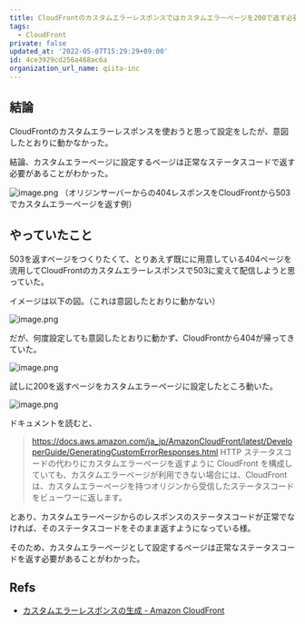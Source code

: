```yaml
---
title: CloudFrontのカスタムエラーレスポンスではカスタムエラーページを200で返す必要があった
tags:
  - CloudFront
private: false
updated_at: '2022-05-07T15:29:29+09:00'
id: 4ce3929cd256a468ac6a
organization_url_name: qiita-inc
---
```

## 結論

CloudFrontのカスタムエラーレスポンスを使おうと思って設定をしたが、意図したとおりに動かなかった。

結論、カスタムエラーページに設定するページは正常なステータスコードで返す必要があることがわかった。

![image.png](https://qiita-image-store.s3.ap-northeast-1.amazonaws.com/0/352836/6fbc6153-fa88-31d9-5049-b4cf52ea8fc1.png)
（オリジンサーバーからの404レスポンスをCloudFrontから503でカスタムエラーページを返す例）

## やっていたこと

503を返すページをつくりたくて、とりあえず既にに用意している404ページを流用してCloudFrontのカスタムエラーレスポンスで503に変えて配信しようと思っていた。

イメージは以下の図。（これは意図したとおりに動かない）

![image.png](https://qiita-image-store.s3.ap-northeast-1.amazonaws.com/0/352836/72947dcc-3d07-36e4-bb46-8071a7f9aa15.png)

だが、何度設定しても意図したとおりに動かず、CloudFrontから404が帰ってきていた。

![image.png](https://qiita-image-store.s3.ap-northeast-1.amazonaws.com/0/352836/e2cb87fa-560f-dc1f-2ef9-f3cb25ef8aba.png)


試しに200を返すページをカスタムエラーページに設定したところ動いた。

![image.png](https://qiita-image-store.s3.ap-northeast-1.amazonaws.com/0/352836/6fbc6153-fa88-31d9-5049-b4cf52ea8fc1.png)

ドキュメントを読むと、

> https://docs.aws.amazon.com/ja_jp/AmazonCloudFront/latest/DeveloperGuide/GeneratingCustomErrorResponses.html
> HTTP ステータスコードの代わりにカスタムエラーページを返すように CloudFront を構成していても、カスタムエラーページが利用できない場合には、CloudFront は、カスタムエラーページを持つオリジンから受信したステータスコードをビューワーに返します。

とあり、カスタムエラーページからのレスポンスのステータスコードが正常でなければ、そのステータスコードをそのまま返すようになっている様。

そのため、カスタムエラーページとして設定するページは正常なステータスコードを返す必要があることがわかった。

## Refs

- [カスタムエラーレスポンスの生成 - Amazon CloudFront](https://docs.aws.amazon.com/ja_jp/AmazonCloudFront/latest/DeveloperGuide/GeneratingCustomErrorResponses.html)

